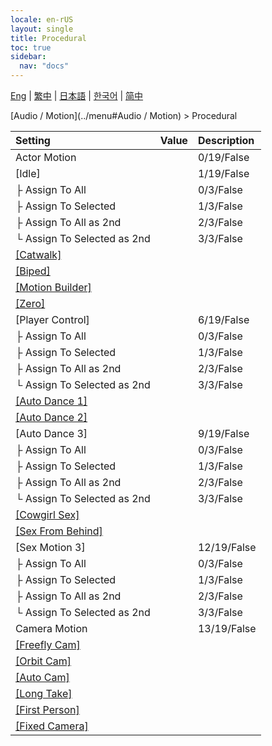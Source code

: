```yaml
---
locale: en-rUS
layout: single
title: Procedural
toc: true
sidebar:
  nav: "docs"
---
```

[Eng](/dancexr/menu/2025.4/motion/procedural) | [繁中](/tw/dancexr/menu/2025.4/motion/procedural) | [日本語](/jp/dancexr/menu/2025.4/motion/procedural) | [한국어](/kr/dancexr/menu/2025.4/motion/procedural) | [简中](/zh/dancexr/menu/2025.4/motion/procedural)

[Audio / Motion](../menu#Audio / Motion) > Procedural



| Setting | Value | Description |
| :--- | --- | :--- |
| Actor Motion || 0/19/False
| [Idle] || 1/19/False
| ├ Assign To All || 0/3/False
| ├ Assign To Selected || 1/3/False
| ├ Assign To All as 2nd || 2/3/False
| └ Assign To Selected as 2nd || 3/3/False
| [[Catwalk]](catwalk) |
| [[Biped]](biped) |
| [[Motion Builder]](motion_builder) |
| [[Zero]](zero) |
| [Player Control] || 6/19/False
| ├ Assign To All || 0/3/False
| ├ Assign To Selected || 1/3/False
| ├ Assign To All as 2nd || 2/3/False
| └ Assign To Selected as 2nd || 3/3/False
| [[Auto Dance 1]](auto_dance_1) |
| [[Auto Dance 2]](auto_dance_2) |
| [Auto Dance 3] || 9/19/False
| ├ Assign To All || 0/3/False
| ├ Assign To Selected || 1/3/False
| ├ Assign To All as 2nd || 2/3/False
| └ Assign To Selected as 2nd || 3/3/False
| [[Cowgirl Sex]](cowgirl_sex) |
| [[Sex From Behind]](sex_from_behind) |
| [Sex Motion 3] || 12/19/False
| ├ Assign To All || 0/3/False
| ├ Assign To Selected || 1/3/False
| ├ Assign To All as 2nd || 2/3/False
| └ Assign To Selected as 2nd || 3/3/False
| Camera Motion || 13/19/False
| [[Freefly Cam]](freefly_cam) |
| [[Orbit Cam]](orbit_cam) |
| [[Auto Cam]](auto_cam) |
| [[Long Take]](long_take) |
| [[First Person]](first_person) |
| [[Fixed Camera]](fixed_camera) |
